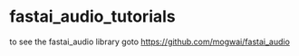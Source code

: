 # fastai_audio_tutorials

to see the fastai_audio library goto
https://github.com/mogwai/fastai_audio
